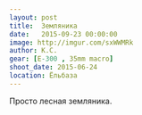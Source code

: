 ```yaml
---
layout: post
title:  Земляника
date:   2015-09-23 00:00:00
image: http://imgur.com/sxWWMRk
author: К.С.
gear: [E-300 , 35mm macro]
shoot_date: 2015-06-24
location: Ёльбаза
---
```


Просто лесная земляника.
